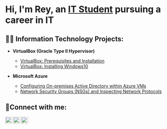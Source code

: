 <h1>Hi, I'm Rey, an <a href="https://linkedin.com/in/reyespinoza255">IT Student</a> pursuing a career in IT</h1>

<h2>👨‍💻 Information Technology Projects:</h2>

- <b>VirtualBox (Oracle Type II Hypervisor)</b>
  - [VirtualBox: Prerequisites and Installation](https://github.com/reyespinoza/virtualbox-prereqs)
  - [VirtualBox: Installing Windows10](https://youtu.be/3IY8qymOHrY)

- <b>Microsoft Azure</b>
  - [Configuring On-premises Active Directory within Azure VMs](https://github.com/reyespinoza/configure-ad)
  - [Network Security Groups (NSGs) and Inspecting Network Protocols](https://github.com/reyespinoza/azure-network-protocols)

<h2>🤳Connect with me:</h2>

[<img align="left" alt="Josh | Twitter" width="22px" src="https://cdn.jsdelivr.net/npm/simple-icons@v3/icons/twitter.svg" />][twitter]
[<img align="left" alt="Josh | LinkedIn" width="22px" src="https://cdn.jsdelivr.net/npm/simple-icons@v3/icons/linkedin.svg" />][linkedin]
[<img align="left" alt="Josh | YouTube" width="22px" src="https://i.imgur.com/zBuf3MX.jpg" />][youtube]

[twitter]: https://twitter.com/reynet127
[linkedin]: https://linkedin.com/in/reyespinoza255
[youtube]: https://www.youtube.com/channel/UCnqHxB12njtUur_VrjL5EtQ 

